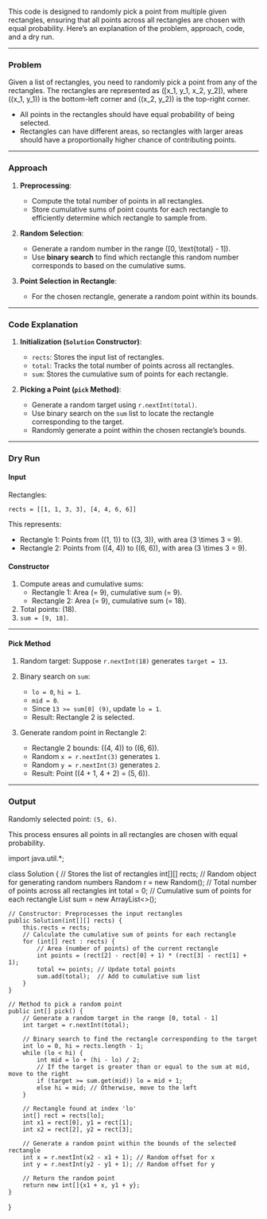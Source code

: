 This code is designed to randomly pick a point from multiple given rectangles, ensuring that all points across all rectangles are chosen with equal probability. Here’s an explanation of the problem, approach, code, and a dry run.

---

### **Problem**
Given a list of rectangles, you need to randomly pick a point from any of the rectangles. The rectangles are represented as \([x_1, y_1, x_2, y_2]\), where \((x_1, y_1)\) is the bottom-left corner and \((x_2, y_2)\) is the top-right corner.

- All points in the rectangles should have equal probability of being selected.
- Rectangles can have different areas, so rectangles with larger areas should have a proportionally higher chance of contributing points.

---

### **Approach**
1. **Preprocessing**: 
   - Compute the total number of points in all rectangles.
   - Store cumulative sums of point counts for each rectangle to efficiently determine which rectangle to sample from.
   
2. **Random Selection**:
   - Generate a random number in the range \([0, \text{total} - 1]\).
   - Use **binary search** to find which rectangle this random number corresponds to based on the cumulative sums.
   
3. **Point Selection in Rectangle**:
   - For the chosen rectangle, generate a random point within its bounds.

---

### **Code Explanation**
1. **Initialization (`Solution` Constructor)**:
   - `rects`: Stores the input list of rectangles.
   - `total`: Tracks the total number of points across all rectangles.
   - `sum`: Stores the cumulative sum of points for each rectangle.

2. **Picking a Point (`pick` Method)**:
   - Generate a random target using `r.nextInt(total)`.
   - Use binary search on the `sum` list to locate the rectangle corresponding to the target.
   - Randomly generate a point within the chosen rectangle’s bounds.

---

### **Dry Run**

#### **Input**
Rectangles:
```
rects = [[1, 1, 3, 3], [4, 4, 6, 6]]
```
This represents:
- Rectangle 1: Points from \((1, 1)\) to \((3, 3)\), with area \(3 \times 3 = 9\).
- Rectangle 2: Points from \((4, 4)\) to \((6, 6)\), with area \(3 \times 3 = 9\).

#### **Constructor**
1. Compute areas and cumulative sums:
   - Rectangle 1: Area \(= 9\), cumulative sum \(= 9\).
   - Rectangle 2: Area \(= 9\), cumulative sum \(= 18\).
2. Total points: \(18\).
3. `sum = [9, 18]`.

---

#### **Pick Method**
1. Random target: Suppose `r.nextInt(18)` generates `target = 13`.

2. Binary search on `sum`:
   - `lo = 0`, `hi = 1`.
   - `mid = 0`.
   - Since `13 >= sum[0] (9)`, update `lo = 1`.
   - Result: Rectangle 2 is selected.

3. Generate random point in Rectangle 2:
   - Rectangle 2 bounds: \((4, 4)\) to \((6, 6)\).
   - Random `x = r.nextInt(3)` generates `1`.
   - Random `y = r.nextInt(3)` generates `2`.
   - Result: Point \((4 + 1, 4 + 2) = (5, 6)\).

---

### **Output**
Randomly selected point: `(5, 6)`.

This process ensures all points in all rectangles are chosen with equal probability.

import java.util.*;

class Solution {
    // Stores the list of rectangles
    int[][] rects;
    // Random object for generating random numbers
    Random r = new Random();
    // Total number of points across all rectangles
    int total = 0;
    // Cumulative sum of points for each rectangle
    List<Integer> sum = new ArrayList<>();

    // Constructor: Preprocesses the input rectangles
    public Solution(int[][] rects) {
        this.rects = rects;
        // Calculate the cumulative sum of points for each rectangle
        for (int[] rect : rects) {
            // Area (number of points) of the current rectangle
            int points = (rect[2] - rect[0] + 1) * (rect[3] - rect[1] + 1);
            total += points; // Update total points
            sum.add(total);  // Add to cumulative sum list
        }
    }

    // Method to pick a random point
    public int[] pick() {
        // Generate a random target in the range [0, total - 1]
        int target = r.nextInt(total);

        // Binary search to find the rectangle corresponding to the target
        int lo = 0, hi = rects.length - 1;
        while (lo < hi) {
            int mid = lo + (hi - lo) / 2;
            // If the target is greater than or equal to the sum at mid, move to the right
            if (target >= sum.get(mid)) lo = mid + 1;
            else hi = mid; // Otherwise, move to the left
        }

        // Rectangle found at index 'lo'
        int[] rect = rects[lo];
        int x1 = rect[0], y1 = rect[1];
        int x2 = rect[2], y2 = rect[3];

        // Generate a random point within the bounds of the selected rectangle
        int x = r.nextInt(x2 - x1 + 1); // Random offset for x
        int y = r.nextInt(y2 - y1 + 1); // Random offset for y

        // Return the random point
        return new int[]{x1 + x, y1 + y};
    }
}

